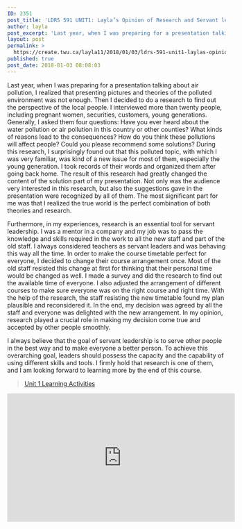 ```yaml
---
ID: 2351
post_title: 'LDRS 591 UNIT1: Layla’s Opinion of Research and Servant leadership'
author: layla
post_excerpt: 'Last year, when I was preparing for a presentation talking about air pollution, I realized that presenting pictures and theories of the polluted environment was not enough. Then I decided to do a research to find out the perspective of the local people. I interviewed more than twenty people, including pregnant women, securities, customers, young &hellip; <p><a href="https://create.twu.ca/layla11/2018/01/03/ldrs-591-unit1-laylas-opinion-of-research-and-servant-leadership/">Continue reading<span> "LDRS 591 UNIT1: Layla&rsquo;s Opinion of Research and Servant leadership"</span></a></p>'
layout: post
permalink: >
  https://create.twu.ca/layla11/2018/01/03/ldrs-591-unit1-laylas-opinion-of-research-and-servant-leadership/
published: true
post_date: 2018-01-03 08:08:03
---
```

Last year, when I was preparing for a presentation talking about air pollution, I realized that presenting pictures and theories of the polluted environment was not enough. Then I decided to do a research to find out the perspective of the local people. I interviewed more than twenty people, including pregnant women, securities, customers, young generations. Generally, I asked them four questions: Have you ever heard about the water pollution or air pollution in this country or other counties? What kinds of reasons lead to the consequences? How do you think these pollutions will affect people? Could you please recommend some solutions? During this research, I surprisingly found out that this polluted topic, with which I was very familiar, was kind of a new issue for most of them, especially the young generation. I took records of their words and organized them after going back home. The result of this research had greatly changed the content of the solution part of my presentation. Not only was the audience very interested in this research, but also the suggestions gave in the presentation were recognized by all of them. The most significant part for me was that I realized the true world is the perfect combination of both theories and research.

Furthermore, in my experiences, research is an essential tool for servant leadership. I was a mentor in a company and my job was to pass the knowledge and skills required in the work to all the new staff and part of the old staff. I always considered teachers as servant leaders and was behaving this way all the time. In order to make the course timetable perfect for everyone, I decided to change their course arrangement once. Most of the old staff resisted this change at first for thinking that their personal time would be changed as well. I made a survey and did the research to find out the available time of everyone. I also adjusted the arrangement of different courses to make sure everyone was on the right course and right time. With the help of the research, the staff resisting the new timetable found my plan plausible and reconsidered it. In the end, my decision was agreed by all the staff and everyone was delighted with the new arrangement. In my opinion, research played a crucial role in making my decision come true and accepted by other people smoothly.

I always believe that the goal of servant leadership is to serve other people in the best way and to make everyone a better person. To achieve this overarching goal, leaders should possess the capacity and the capability of using different skills and tools. I firmly hold that research is one of them, and I am looking forward to learning more by the end of this course.

<blockquote class="wp-embedded-content" data-secret="RSVJsYSTNS"><a href="https://create.twu.ca/ldrs591-sp18/unit-1-learning-activities/">Unit 1 Learning Activities</a></p></blockquote>



<iframe class="wp-embedded-content" sandbox="allow-scripts" security="restricted" src="https://create.twu.ca/ldrs591-sp18/unit-1-learning-activities/embed/#?secret=RSVJsYSTNS" data-secret="RSVJsYSTNS" width="525" height="296" title="&#8220;Unit 1 Learning Activities&#8221; &#8212; Leadership 591: Scholarly Inquiry" frameborder="0" marginwidth="0" marginheight="0" scrolling="no"></iframe>